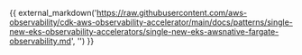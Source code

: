 {{ external_markdown('https://raw.githubusercontent.com/aws-observability/cdk-aws-observability-accelerator/main/docs/patterns/single-new-eks-observability-accelerators/single-new-eks-awsnative-fargate-observability.md', '') }}